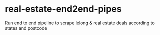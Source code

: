 # real-estate-end2end-pipes
 Run end to end pipeline to scrape lelong &amp; real estate deals according to states and postcode

